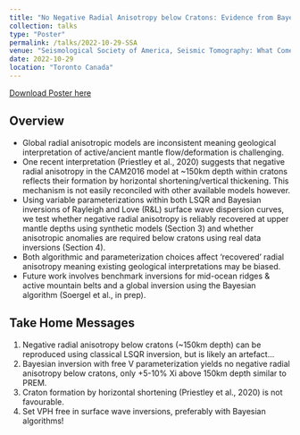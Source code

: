 ```yaml
---
title: "No Negative Radial Anisotropy below Cratons: Evidence from Bayesian Inversion"
collection: talks
type: "Poster"
permalink: /talks/2022-10-29-SSA
venue: "Seismological Society of America, Seismic Tomography: What Comes Next?"
date: 2022-10-29
location: "Toronto Canada"
---
```


<a href='/files/SSA_Tomo22_Poster_AB_V3.pdf'>Download Poster here</a>

## Overview

* Global radial anisotropic models are inconsistent meaning geological interpretation of active/ancient mantle flow/deformation is challenging.
* One recent interpretation (Priestley et al., 2020) suggests that negative radial anisotropy in the CAM2016 model at ~150km depth within cratons reflects their formation by horizontal shortening/vertical thickening. This mechanism is not easily reconciled with other available models however.
* Using variable parameterizations within both LSQR and Bayesian inversions of Rayleigh and Love (R&L) surface wave dispersion curves, we test whether negative radial anisotropy is reliably recovered at upper mantle depths using synthetic models (Section 3) and whether anisotropic anomalies are required below cratons using real data inversions (Section 4).
* Both algorithmic and parameterization choices affect ‘recovered’ radial anisotropy meaning existing geological interpretations may be biased.
* Future work involves benchmark inversions for mid-ocean ridges & active mountain belts and a global inversion using the Bayesian algorithm (Soergel et al., in prep).

## Take Home Messages

1. Negative radial anisotropy below cratons (~150km depth) can be reproduced using classical LSQR inversion, but is likely an artefact...
2. Bayesian inversion with free V parameterization yields no negative radial anisotropy below cratons, only +5-10% Xi above 150km depth similar to PREM.
3. Craton formation by horizontal shortening (Priestley et al., 2020) is not favourable.
4. Set VPH free in surface wave inversions, preferably with Bayesian algorithms!
